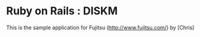 # Ruby on Rails : DISKM

This is the sample application for
Fujitsu (http://www.fujitsu.com/)
by [Chris]
